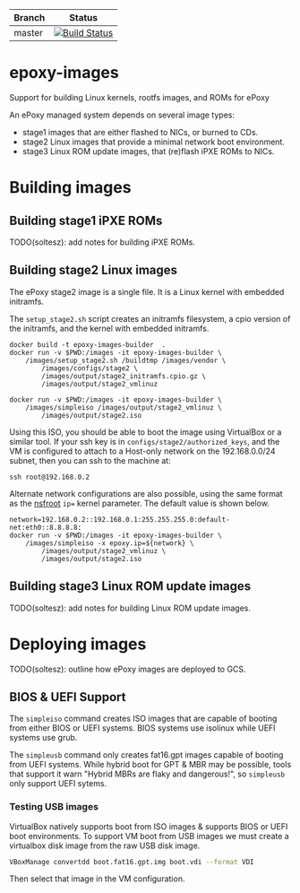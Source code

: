 | Branch | Status |
|--------|--------|
| master | [![Build Status](https://travis-ci.org/m-lab/epoxy-images.svg?branch=master)](https://travis-ci.org/m-lab/epoxy-images) |

# epoxy-images

Support for building Linux kernels, rootfs images, and ROMs for ePoxy

An ePoxy managed system depends on several image types:

 * stage1 images that are either flashed to NICs, or burned to CDs.
 * stage2 Linux images that provide a minimal network boot environment.
 * stage3 Linux ROM update images, that (re)flash iPXE ROMs to NICs.

# Building images

## Building stage1 iPXE ROMs

TODO(soltesz): add notes for building iPXE ROMs.

## Building stage2 Linux images

The ePoxy stage2 image is a single file. It is a Linux kernel with embedded
initramfs.

The `setup_stage2.sh` script creates an initramfs filesystem, a cpio version of
the initramfs, and the kernel with embedded initramfs.

    docker build -t epoxy-images-builder  .
    docker run -v $PWD:/images -it epoxy-images-builder \
        /images/setup_stage2.sh /buildtmp /images/vendor \
            /images/configs/stage2 \
            /images/output/stage2_initramfs.cpio.gz \
            /images/output/stage2_vmlinuz

    docker run -v $PWD:/images -it epoxy-images-builder \
        /images/simpleiso /images/output/stage2_vmlinuz \
            /images/output/stage2.iso

Using this ISO, you should be able to boot the image using VirtualBox or a
similar tool. If your ssh key is in `configs/stage2/authorized_keys`, and the VM
is configured to attach to a Host-only network on the 192.168.0.0/24 subnet,
then you can ssh to the machine at:

    ssh root@192.168.0.2

Alternate network configurations are also possible, using the same format as the
[nsfroot][nfsroot] `ip=` kernel parameter. The default value is shown below.

    network=192.168.0.2::192.168.0.1:255.255.255.0:default-net:eth0::8.8.8.8:
    docker run -v $PWD:/images -it epoxy-images-builder \
        /images/simpleiso -x epoxy.ip=${network} \
            /images/output/stage2_vmlinuz \
            /images/output/stage2.iso

[nfsroot]: https://www.kernel.org/doc/Documentation/filesystems/nfs/nfsroot.txt

## Building stage3 Linux ROM update images

TODO(soltesz): add notes for building Linux ROM update images.

# Deploying images

TODO(soltesz): outline how ePoxy images are deployed to GCS.

## BIOS & UEFI Support

The `simpleiso` command creates ISO images that are capable of booting from
either BIOS or UEFI systems. BIOS systems use isolinux while UEFI systems use
grub.

The `simpleusb` command only creates fat16.gpt images capable of booting from
UEFI systems. While hybrid boot for GPT & MBR may be possible, tools that
support it warn "Hybrid MBRs are flaky and dangerous!", so `simpleusb` only
support UEFI sytems.

### Testing USB images

VirtualBox natively supports boot from ISO images & supports BIOS or UEFI
boot environments. To support VM boot from USB images we must create a
virtualbox disk image from the raw USB disk image.

```bash
VBoxManage convertdd boot.fat16.gpt.img boot.vdi --format VDI
```

Then select that image in the VM configuration.
